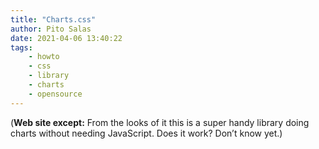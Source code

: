 ```yaml
---
title: "Charts.css"
author: Pito Salas
date: 2021-04-06 13:40:22
tags:
    - howto
    - css
    - library
    - charts
    - opensource
---
```



(**Web site except:** From the looks of it this is a super handy library doing charts without needing JavaScript. Does it work? Don’t know yet.) 
